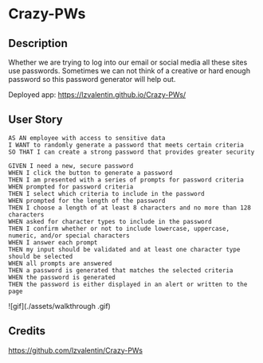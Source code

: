 # Crazy-PWs

## Description
Whether we are trying to log into our email or social media all these sites use passwords. Sometimes we can not think of a creative or hard enough password so this password generator will help out.

Deployed app: https://lzvalentin.github.io/Crazy-PWs/
## User Story

```
AS AN employee with access to sensitive data
I WANT to randomly generate a password that meets certain criteria
SO THAT I can create a strong password that provides greater security
```

```
GIVEN I need a new, secure password
WHEN I click the button to generate a password
THEN I am presented with a series of prompts for password criteria
WHEN prompted for password criteria
THEN I select which criteria to include in the password
WHEN prompted for the length of the password
THEN I choose a length of at least 8 characters and no more than 128 characters
WHEN asked for character types to include in the password
THEN I confirm whether or not to include lowercase, uppercase, numeric, and/or special characters
WHEN I answer each prompt
THEN my input should be validated and at least one character type should be selected
WHEN all prompts are answered
THEN a password is generated that matches the selected criteria
WHEN the password is generated
THEN the password is either displayed in an alert or written to the page
```
![gif](./assets/walkthrough .gif)
## Credits 
https://github.com/lzvalentin/Crazy-PWs